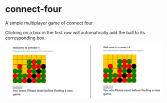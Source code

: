 # connect-four
A simple multiplayer game of connect four

Clicking on a box in the first row will automatically add the ball to its corresponding box.

![screen shot](static/images/sample.PNG)